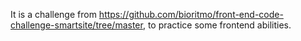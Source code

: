 It is a challenge from https://github.com/bioritmo/front-end-code-challenge-smartsite/tree/master, to practice some frontend abilities. 
